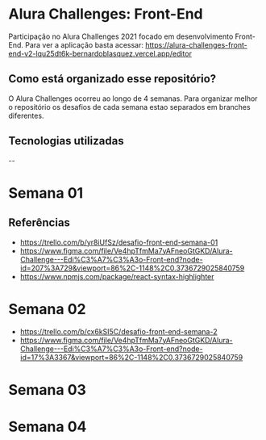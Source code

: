 # Alura Challenges: Front-End
Participação no Alura Challenges 2021 focado em desenvolvimento Front-End. Para ver a aplicação basta acessar: https://alura-challenges-front-end-v2-lqu25dt6k-bernardoblasquez.vercel.app/editor 



## Como está organizado esse repositório?
O Alura Challenges ocorreu ao longo de 4 semanas. Para organizar melhor o repositório os desafios de cada semana estao separados em branches diferentes.

## Tecnologias utilizadas
--


# Semana 01

## Referências
- https://trello.com/b/yr8iUfSz/desafio-front-end-semana-01
- https://www.figma.com/file/Ve4hpTfmMa7yAFneoGtGKD/Alura-Challenge---Edi%C3%A7%C3%A3o-Front-end?node-id=207%3A729&viewport=86%2C-1148%2C0.3736729025840759
- https://www.npmjs.com/package/react-syntax-highlighter

# Semana 02
- https://trello.com/b/cx6kSI5C/desafio-front-end-semana-2
- https://www.figma.com/file/Ve4hpTfmMa7yAFneoGtGKD/Alura-Challenge---Edi%C3%A7%C3%A3o-Front-end?node-id=17%3A3367&viewport=86%2C-1148%2C0.3736729025840759

# Semana 03


# Semana 04
